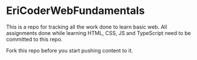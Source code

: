 # EriCoderWebFundamentals

This is a repo for tracking all the work done to learn basic web. All assignments done while learning HTML, CSS, JS and TypeScript need to be committed to this repo.

Fork this repo before you start pushing content to it.
